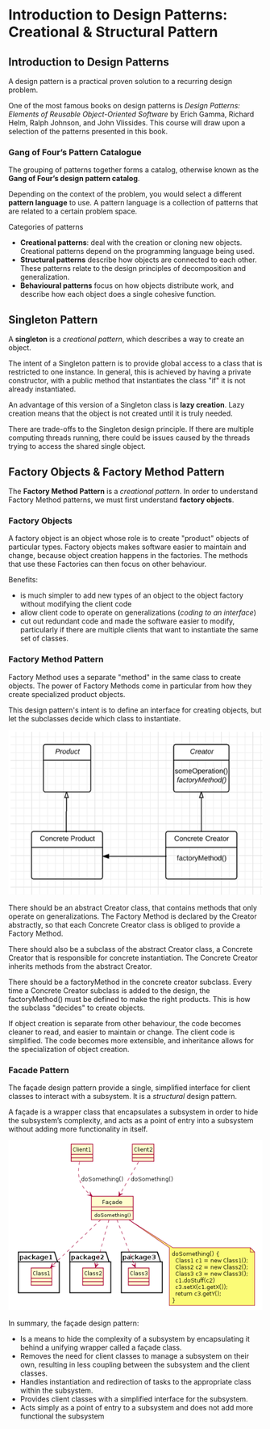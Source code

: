 # Introduction to Design Patterns: Creational & Structural Pattern

## Introduction to Design Patterns

A design pattern is a practical proven solution to a recurring design problem.

One of the most famous books on design patterns is *Design Patterns: Elements of Reusable Object-Oriented Software* by Erich Gamma, Richard Helm, Ralph Johnson, and John Vlissides. This course will draw upon a selection of the patterns presented in this book.

### Gang of Four’s Pattern Catalogue

The grouping of patterns together forms a catalog, otherwise known as the **Gang of Four’s design pattern catalog**.

Depending on the context of the problem, you would select a different **pattern language** to use. A pattern language is a collection of patterns that are related to a certain problem space.

Categories of patterns

* **Creational patterns**: deal with the creation or cloning new objects. Creational patterns depend on the programming language being used.
* **Structural patterns** describe how objects are connected to each other. These patterns relate to the design principles of decomposition and generalization.
* **Behavioural patterns** focus on how objects distribute work, and describe how each object does a single cohesive function.

## Singleton Pattern

A **singleton** is a *creational pattern*, which describes a way to create an object.

The intent of a Singleton pattern is to provide global access to a class that is restricted to one instance. In general, this is achieved by having a private constructor, with a public method that instantiates the class "if" it is not already instantiated.

An advantage of this version of a Singleton class is **lazy creation**. Lazy creation means that the object is not created until it is truly needed.

There are trade-offs to the Singleton design principle. If there are multiple computing threads running, there could be issues caused by the threads trying to access the shared single object.

## Factory Objects & Factory Method Pattern

The **Factory Method Pattern** is a *creational pattern*. In order to understand Factory Method patterns, we must first understand **factory objects**.

### Factory Objects

A factory object is an object whose role is to create "product" objects of particular types. Factory objects makes software easier to maintain and change, because object creation happens in the factories. The methods that use these Factories can then focus on other behaviour.

Benefits:

* is much simpler to add new types of an object to the object factory without modifying the client code
* allow client code to operate on generalizations (*coding to an interface*)
* cut out redundant code and made the software easier to modify, particularly if there are multiple clients that want to instantiate the same set of classes.

### Factory Method Pattern

Factory Method uses a separate "method" in the same class to create objects. The power of Factory Methods come in particular from how they create specialized product objects.

This design pattern's intent is to define an interface for creating objects, but let the subclasses decide which class to instantiate.

![uml](imgs\factoryMethodPattern.PNG)

There should be an abstract Creator class, that contains methods that only operate on generalizations. The Factory Method is declared by the Creator abstractly, so that each Concrete Creator class is obliged to provide a Factory Method.  

There should also be a subclass of the abstract Creator class, a Concrete Creator that is responsible for concrete instantiation. The Concrete Creator inherits methods from the abstract Creator.  

There should be a factoryMethod in the concrete creator subclass. Every time a Concrete Creator subclass is added to the design, the factoryMethod() must be defined to make the right products. This is how the subclass "decides" to create objects.

If object creation is separate from other behaviour, the code becomes cleaner to read, and easier to maintain or change. The client code is simplified. The code becomes more extensible, and inheritance allows for the specialization of object creation.

### Facade Pattern

The façade design pattern provide a single, simplified interface for client classes to interact with a subsystem. It is a *structural* design pattern.

A façade is a wrapper class that encapsulates a subsystem in order to hide the subsystem’s complexity, and acts as a point of entry into a subsystem without adding more functionality in itself.

![uml](imgs\Example_of_Facade_design_pattern_in_UML.png)

In summary, the façade design pattern:

* Is a means to hide the complexity of a subsystem by encapsulating it behind a unifying wrapper called a façade class.
* Removes the need for client classes to manage a subsystem on their own, resulting in less coupling between the subsystem and the client classes.
* Handles instantiation and redirection of tasks to the appropriate class within the subsystem.
* Provides client classes with a simplified interface for the subsystem.
* Acts simply as a point of entry to a subsystem and does not add more functional the subsystem